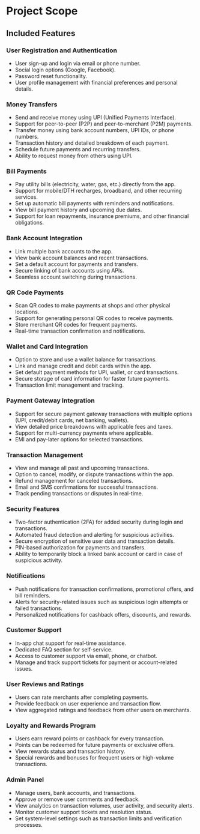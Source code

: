 # Project Scope

## Included Features

### User Registration and Authentication
- User sign-up and login via email or phone number.
- Social login options (Google, Facebook).
- Password reset functionality.
- User profile management with financial preferences and personal details.

### Money Transfers
- Send and receive money using UPI (Unified Payments Interface).
- Support for peer-to-peer (P2P) and peer-to-merchant (P2M) payments.
- Transfer money using bank account numbers, UPI IDs, or phone numbers.
- Transaction history and detailed breakdown of each payment.
- Schedule future payments and recurring transfers.
- Ability to request money from others using UPI.

### Bill Payments
- Pay utility bills (electricity, water, gas, etc.) directly from the app.
- Support for mobile/DTH recharges, broadband, and other recurring services.
- Set up automatic bill payments with reminders and notifications.
- View bill payment history and upcoming due dates.
- Support for loan repayments, insurance premiums, and other financial obligations.

### Bank Account Integration
- Link multiple bank accounts to the app.
- View bank account balances and recent transactions.
- Set a default account for payments and transfers.
- Secure linking of bank accounts using APIs.
- Seamless account switching during transactions.

### QR Code Payments
- Scan QR codes to make payments at shops and other physical locations.
- Support for generating personal QR codes to receive payments.
- Store merchant QR codes for frequent payments.
- Real-time transaction confirmation and notifications.

### Wallet and Card Integration
- Option to store and use a wallet balance for transactions.
- Link and manage credit and debit cards within the app.
- Set default payment methods for UPI, wallet, or card transactions.
- Secure storage of card information for faster future payments.
- Transaction limit management and tracking.

### Payment Gateway Integration
- Support for secure payment gateway transactions with multiple options (UPI, credit/debit cards, net banking, wallets).
- View detailed price breakdowns with applicable fees and taxes.
- Support for multi-currency payments where applicable.
- EMI and pay-later options for selected transactions.

### Transaction Management
- View and manage all past and upcoming transactions.
- Option to cancel, modify, or dispute transactions within the app.
- Refund management for canceled transactions.
- Email and SMS confirmations for successful transactions.
- Track pending transactions or disputes in real-time.

### Security Features
- Two-factor authentication (2FA) for added security during login and transactions.
- Automated fraud detection and alerting for suspicious activities.
- Secure encryption of sensitive user data and transaction details.
- PIN-based authorization for payments and transfers.
- Ability to temporarily block a linked bank account or card in case of suspicious activity.

### Notifications
- Push notifications for transaction confirmations, promotional offers, and bill reminders.
- Alerts for security-related issues such as suspicious login attempts or failed transactions.
- Personalized notifications for cashback offers, discounts, and rewards.

### Customer Support
- In-app chat support for real-time assistance.
- Dedicated FAQ section for self-service.
- Access to customer support via email, phone, or chatbot.
- Manage and track support tickets for payment or account-related issues.

### User Reviews and Ratings
- Users can rate merchants after completing payments.
- Provide feedback on user experience and transaction flow.
- View aggregated ratings and feedback from other users on merchants.

### Loyalty and Rewards Program
- Users earn reward points or cashback for every transaction.
- Points can be redeemed for future payments or exclusive offers.
- View rewards status and transaction history.
- Special rewards and bonuses for frequent users or high-volume transactions.

### Admin Panel
- Manage users, bank accounts, and transactions.
- Approve or remove user comments and feedback.
- View analytics on transaction volumes, user activity, and security alerts.
- Monitor customer support tickets and resolution status.
- Set system-level settings such as transaction limits and verification processes.
